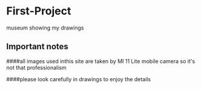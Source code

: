 # First-Project
museum showing my drawings

## Important notes
####all images used inthis site are taken by MI 11 Lite mobile camera so it's not that professionalism

####please look carefully in drawings to enjoy the details
